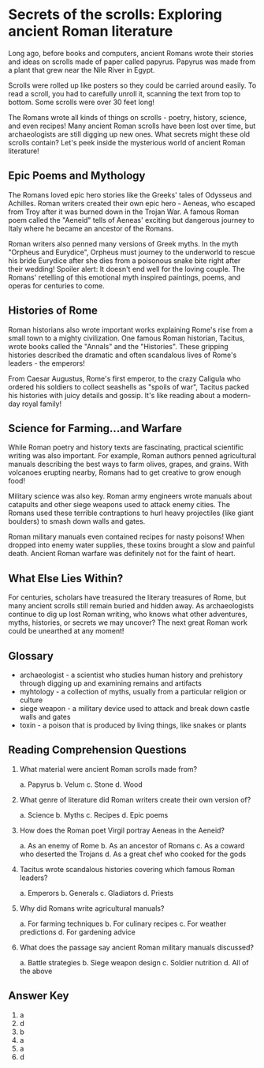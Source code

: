 # Secrets of the scrolls: Exploring ancient Roman literature

Long ago, before books and computers, ancient Romans wrote their stories and ideas on scrolls made of paper called papyrus. Papyrus was made from a plant that grew near the Nile River in Egypt.

Scrolls were rolled up like posters so they could be carried around easily. To read a scroll, you had to carefully unroll it, scanning the text from top to bottom. Some scrolls were over 30 feet long!

The Romans wrote all kinds of things on scrolls - poetry, history, science, and even recipes! Many ancient Roman scrolls have been lost over time, but archaeologists are still digging up new ones. What secrets might these old scrolls contain? Let's peek inside the mysterious world of ancient Roman literature!

## Epic Poems and Mythology

The Romans loved epic hero stories like the Greeks' tales of Odysseus and Achilles. Roman writers created their own epic hero - Aeneas, who escaped from Troy after it was burned down in the Trojan War. A famous Roman poem called the "Aeneid" tells of Aeneas' exciting but dangerous journey to Italy where he became an ancestor of the Romans.

Roman writers also penned many versions of Greek myths. In the myth "Orpheus and Eurydice", Orpheus must journey to the underworld to rescue his bride Eurydice after she dies from a poisonous snake bite right after their wedding! Spoiler alert: It doesn't end well for the loving couple. The Romans' retelling of this emotional myth inspired paintings, poems, and operas for centuries to come.

## Histories of Rome

Roman historians also wrote important works explaining Rome's rise from a small town to a mighty civilization. One famous Roman historian, Tacitus, wrote books called the "Annals" and the "Histories". These gripping histories described the dramatic and often scandalous lives of Rome's leaders - the emperors!

From Caesar Augustus, Rome's first emperor, to the crazy Caligula who ordered his soldiers to collect seashells as "spoils of war", Tacitus packed his histories with juicy details and gossip. It's like reading about a modern-day royal family!

## Science for Farming...and Warfare

While Roman poetry and history texts are fascinating, practical scientific writing was also important. For example, Roman authors penned agricultural manuals describing the best ways to farm olives, grapes, and grains. With volcanoes erupting nearby, Romans had to get creative to grow enough food!

Military science was also key. Roman army engineers wrote manuals about catapults and other siege weapons used to attack enemy cities. The Romans used these terrible contraptions to hurl heavy projectiles (like giant boulders) to smash down walls and gates.

Roman military manuals even contained recipes for nasty poisons! When dropped into enemy water supplies, these toxins brought a slow and painful death. Ancient Roman warfare was definitely not for the faint of heart.

## What Else Lies Within?

For centuries, scholars have treasured the literary treasures of Rome, but many ancient scrolls still remain buried and hidden away. As archaeologists continue to dig up lost Roman writing, who knows what other adventures, myths, histories, or secrets we may uncover? The next great Roman work could be unearthed at any moment!

## Glossary

- archaeologist - a scientist who studies human history and prehistory through digging up and examining remains and artifacts
- myhtology - a collection of myths, usually from a particular religion or culture
- siege weapon - a military device used to attack and break down castle walls and gates
- toxin - a poison that is produced by living things, like snakes or plants

## Reading Comprehension Questions

1. What material were ancient Roman scrolls made from?

   a. Papyrus
   b. Velum
   c. Stone
   d. Wood

2. What genre of literature did Roman writers create their own version of?

   a. Science
   b. Myths
   c. Recipes
   d. Epic poems

3. How does the Roman poet Virgil portray Aeneas in the Aeneid?

   a. As an enemy of Rome
   b. As an ancestor of Romans
   c. As a coward who deserted the Trojans
   d. As a great chef who cooked for the gods

4. Tacitus wrote scandalous histories covering which famous Roman leaders?

   a. Emperors
   b. Generals
   c. Gladiators
   d. Priests

5. Why did Romans write agricultural manuals?

   a. For farming techniques
   b. For culinary recipes
   c. For weather predictions
   d. For gardening advice

6. What does the passage say ancient Roman military manuals discussed?

   a. Battle strategies
   b. Siege weapon design
   c. Soldier nutrition
   d. All of the above

## Answer Key

1. a
2. d
3. b
4. a
5. a
6. d
